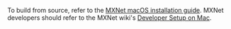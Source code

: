 To build from source, refer to the [MXNet macOS installation guide](get_started/osx_setup.html).
MXNet developers should refer to the MXNet wiki's [Developer Setup on Mac](https://cwiki.apache.org/confluence/display/MXNET/MXNet+Developer+Setup+on+Mac).
